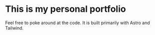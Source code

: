 # This is my personal portfolio

Feel free to poke around at the code. It is built primarily with Astro and Tailwind.

